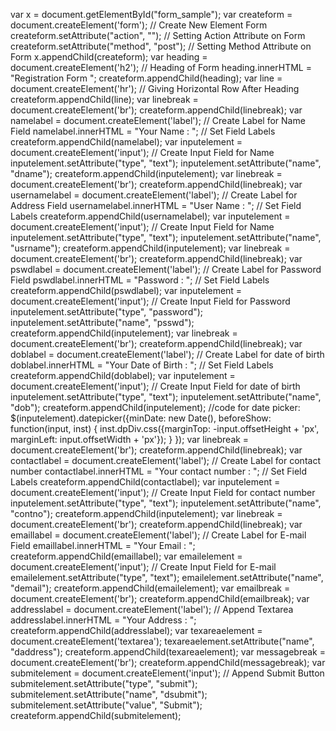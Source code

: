 var x = document.getElementById("form_sample");
var createform = document.createElement('form'); // Create New Element Form
createform.setAttribute("action", ""); // Setting Action Attribute on Form
createform.setAttribute("method", "post"); // Setting Method Attribute on Form
x.appendChild(createform);
var heading = document.createElement('h2'); // Heading of Form
heading.innerHTML = "Registration Form ";
createform.appendChild(heading);
var line = document.createElement('hr'); // Giving Horizontal Row After Heading
createform.appendChild(line);
var linebreak = document.createElement('br');
createform.appendChild(linebreak);
var namelabel = document.createElement('label'); // Create Label for Name Field
namelabel.innerHTML = "Your Name : "; // Set Field Labels
createform.appendChild(namelabel);
var inputelement = document.createElement('input'); // Create Input Field for Name
inputelement.setAttribute("type", "text");
inputelement.setAttribute("name", "dname");
createform.appendChild(inputelement);
var linebreak = document.createElement('br');
createform.appendChild(linebreak);
var usernamelabel = document.createElement('label'); // Create Label for Address Field
usernamelabel.innerHTML = "User Name : "; // Set Field Labels
createform.appendChild(usernamelabel);
var inputelement = document.createElement('input'); // Create Input Field for Name
inputelement.setAttribute("type", "text");
inputelement.setAttribute("name", "usrname");
createform.appendChild(inputelement);
var linebreak = document.createElement('br');
createform.appendChild(linebreak);
var pswdlabel = document.createElement('label'); // Create Label for Password Field
pswdlabel.innerHTML = "Password : "; // Set Field Labels
createform.appendChild(pswdlabel);
var inputelement = document.createElement('input'); // Create Input Field for Password
inputelement.setAttribute("type", "password");
inputelement.setAttribute("name", "psswd");
createform.appendChild(inputelement);
var linebreak = document.createElement('br');
createform.appendChild(linebreak);
var doblabel = document.createElement('label'); // Create Label for date of birth
doblabel.innerHTML = "Your Date of Birth : "; // Set Field Labels
createform.appendChild(doblabel);
var inputelement = document.createElement('input'); // Create Input Field for date of birth
inputelement.setAttribute("type", "text");
inputelement.setAttribute("name", "dob");
createform.appendChild(inputelement);
//code for date picker:
$(inputelement).datepicker({minDate: new Date(),
    beforeShow: function(input, inst)
    {
        inst.dpDiv.css({marginTop: -input.offsetHeight + 'px', marginLeft: input.offsetWidth + 'px'});
    }
});
var linebreak = document.createElement('br');
createform.appendChild(linebreak);
var contactlabel = document.createElement('label'); // Create Label for contact number
contactlabel.innerHTML = "Your contact number : "; // Set Field Labels
createform.appendChild(contactlabel);
var inputelement = document.createElement('input'); // Create Input Field for contact number
inputelement.setAttribute("type", "text");
inputelement.setAttribute("name", "contno");
createform.appendChild(inputelement);
var linebreak = document.createElement('br');
createform.appendChild(linebreak);
var emaillabel = document.createElement('label'); // Create Label for E-mail Field
emaillabel.innerHTML = "Your Email : ";
createform.appendChild(emaillabel);
var emailelement = document.createElement('input'); // Create Input Field for E-mail
emailelement.setAttribute("type", "text");
emailelement.setAttribute("name", "demail");
createform.appendChild(emailelement);
var emailbreak = document.createElement('br');
createform.appendChild(emailbreak);
var addresslabel = document.createElement('label'); // Append Textarea
addresslabel.innerHTML = "Your Address : ";
createform.appendChild(addresslabel);
var texareaelement = document.createElement('textarea');
texareaelement.setAttribute("name", "daddress");
createform.appendChild(texareaelement);
var messagebreak = document.createElement('br');
createform.appendChild(messagebreak);
var submitelement = document.createElement('input'); // Append Submit Button
submitelement.setAttribute("type", "submit");
submitelement.setAttribute("name", "dsubmit");
submitelement.setAttribute("value", "Submit");
createform.appendChild(submitelement);
